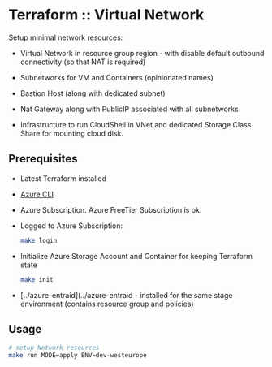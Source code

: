 # Terraform :: Virtual Network

Setup minimal network resources:

* Virtual Network in resource group region - with disable default outbound connectivity (so that NAT is required)

* Subnetworks for VM and Containers (opinionated names)

* Bastion Host (along with dedicated subnet)

* Nat Gateway along with PublicIP associated with all subnetworks

* Infrastructure to run CloudShell in VNet and dedicated Storage Class Share for mounting cloud disk.

## Prerequisites

* Latest Terraform installed
* [Azure CLI](https://learn.microsoft.com/en-us/cli/azure/install-azure-cli-linux?pivots=apt)

* Azure Subscription. Azure FreeTier Subscription is ok.

* Logged to Azure Subscription:

  ```bash
  make login
  ```

* Initialize Azure Storage Account and Container for keeping Terraform state

  ```bash
  make init
  ```

* [../azure-entraid](../azure-entraid - installed for the same stage environment (contains resource group and policies)

## Usage

```bash
# setup Network resources
make run MODE=apply ENV=dev-westeurope
```
